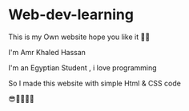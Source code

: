 # Web-dev-learning

This is my Own website hope you like it 🐱‍💻

I'm Amr Khaled Hassan

I'm an Egyptian Student , i love programming

So I made this website with simple Html & CSS code

😎🐱‍💻🐱‍🐉
